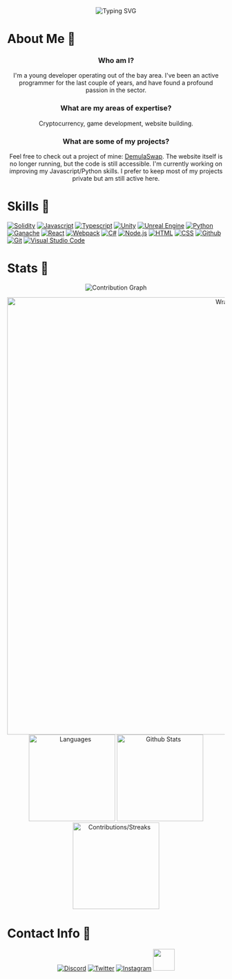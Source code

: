 <!--
useful shit
https://github.com/tandpfun/skill-icons#readme
https://ashutosh00710.github.io/github-readme-activity-graph/
https://wrapped.run/
https://www.vectorlogo.zone/?q=
https://github.com/ikatyang/emoji-cheat-sheet/blob/master/README.md#smileys--emotion
https://readme-typing-svg.herokuapp.com
-->

<div align="center">
<img src="https://readme-typing-svg.herokuapp.com?font=Courgette&size=35&pause=1000&color=14D8DB&width=435&height=100&lines=Hello+there%2C+I'm+Demul1!" alt="Typing SVG" />
</div>

# About Me 🙌
<div align="center">
  
### Who am I?

I'm a young developer operating out of the bay area. I've been an active programmer for the last couple of years, and have found a profound passion in the sector. 

### What are my areas of expertise? 

Cryptocurrency, game development, website building.

### What are some of my projects?

Feel free to check out a project of mine: [DemulaSwap](https://github.com/Demul1/DemulaSwap). The website itself is no longer running, but the code is still accessible. I'm currently working on improving my Javascript/Python skills. I prefer to keep most of my projects private but am still active here. 

</div>

# Skills 💪
[![Solidity](https://user-images.githubusercontent.com/99139310/178839920-e89f5421-8051-4f25-b883-b5980b22891b.png)](https://soliditylang.org)
[![Javascript](https://user-images.githubusercontent.com/99139310/178839919-98285d21-873f-4058-a649-3715f34b759e.png)](https://javascript.com)
[![Typescript](https://user-images.githubusercontent.com/99139310/180587435-202f49ee-35d9-4486-88ad-aa20732f5847.png)](https://www.typescriptlang.org/)
[![Unity](https://user-images.githubusercontent.com/99139310/178839912-1878e2d4-e373-4437-b053-5dbfd67f6cb7.png)](https://unity.com)
[![Unreal Engine](https://user-images.githubusercontent.com/99139310/180587525-2ea96da3-107a-4527-8340-323cb666e2a0.jpg)](https://unrealengine.com)
[![Python](https://user-images.githubusercontent.com/99139310/178839917-351cd87d-2229-46ec-a2df-d8e1f33aa700.png)](https://python.org)
[![Ganache](https://user-images.githubusercontent.com/99139310/180586686-2f8296bb-c66d-4eff-913e-d8e09d87a1f3.png)](https://trufflesuite.com/ganache/)
[![React](https://user-images.githubusercontent.com/99139310/180586690-f56d3dd5-aec6-47ba-b8b3-eb8b2e5d342b.png)](https://reactjs.org/)
[![Webpack](https://user-images.githubusercontent.com/99139310/180586693-377c85d2-95d8-444f-8504-554e5b874eb5.png)](https://webpack.js.org/)
[![C#](https://user-images.githubusercontent.com/99139310/178839916-d1924179-3c47-476c-9d44-eab13a6ca762.png)](https://docs.microsoft.com/en-us/dotnet/csharp/)
[![Node.js](https://user-images.githubusercontent.com/99139310/178839910-a5dcd40f-89dd-4958-9170-4315181ed3f0.png)](https://nodejs.org/en/)
[![HTML](https://user-images.githubusercontent.com/99139310/178839914-67b126fc-f805-488d-943e-77276fe7b7b7.png)](https://developer.mozilla.org/en-US/docs/Learn/Getting_started_with_the_web/HTML_basics)
[![CSS](https://user-images.githubusercontent.com/99139310/178839915-79ea749c-6ccf-476f-a79b-2c28cf8982cf.png)](https://developer.mozilla.org/en-US/docs/Web/CSS)
[![Github](https://user-images.githubusercontent.com/99139310/180586687-e573df5c-0bd4-45a3-88d0-e6ce056e56cc.png)](https://github.com/)
[![Git](https://user-images.githubusercontent.com/99139310/180586688-a1ba925b-f709-4064-91ae-4f40b120a116.png)](https://git-scm.com/)
[![Visual Studio Code](https://user-images.githubusercontent.com/99139310/180586691-72cf0963-2772-45b6-a4c9-f05e305bdafe.png)](https://code.visualstudio.com/)

# Stats 🚀
<div align="center">

![Contribution Graph](https://github-readme-activity-graph.vercel.app/graph?username=Demul1&bg_color=000000&color=14d8db&line=14d8db&point=ee00ff&area=true&hide_border=true)

<img src="https://github.com/Demul1/Demul1/assets/99139310/682f6f06-e7b9-48cc-993c-8c773064a6ba" alt="Wrapped" width="1010">

<img src="https://github-readme-stats.vercel.app/api/top-langs/?username=demul1&theme=react" alt="Languages" height="200">
<img src="https://github-readme-stats.vercel.app/api?username=demul1&show_icons=true&count_private=true&theme=react" alt="Github Stats" height="200">
<img src="https://github-readme-streak-stats.herokuapp.com/?user=Demul1&theme=react&hide_border=false" alt="Contributions/Streaks" height="200">
</div>

# Contact Info 💬
<div align="center">
  
[![Discord](https://skillicons.dev/icons?i=discord)](https://discordapp.com/users/761454931030704128)
[![Twitter](https://skillicons.dev/icons?i=twitter)](https://twitter.com/dylanchauhan11)
[![Instagram](https://skillicons.dev/icons?i=instagram)](https://www.instagram.com/chauhan.dylan/)
<img src="https://img.shields.io/github/followers/Demul1?label=Follow&style=social" height="50"/>

</div>
